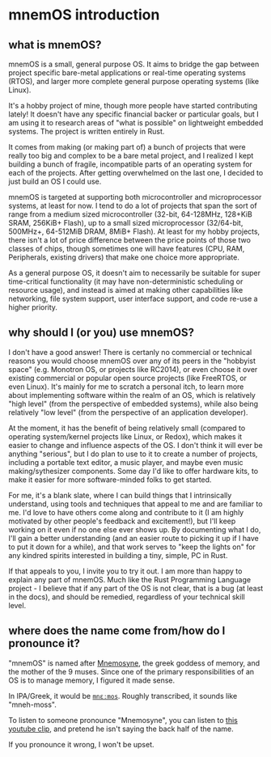 # mnemOS introduction

## what is mnemOS?

mnemOS is a small, general purpose OS. It aims to bridge the gap between project specific bare-metal applications or real-time operating systems (RTOS), and larger more complete general purpose operating systems (like Linux).

It's a hobby project of mine, though more people have started contributing lately! It doesn't have any specific financial backer or particular goals, but I am using it to research areas of "what is possible" on lightweight embedded systems. The project is written entirely in Rust.

It comes from making (or making part of) a bunch of projects that were really too big and complex to be a bare metal project, and I realized I kept building a bunch of fragile, incompatible parts of an operating system for each of the projects. After getting overwhelmed on the last one, I decided to just build an OS I could use.

mnemOS is targeted at supporting both microcontroller and microprocessor systems, at least for now. I tend to do a lot of projects that span the sort of range from a medium sized microcontroller (32-bit, 64-128MHz, 128+KiB SRAM, 256KiB+ Flash), up to a small sized microprocessor (32/64-bit, 500MHz+, 64-512MiB DRAM, 8MiB+ Flash). At least for my hobby projects, there isn't a lot of price difference between the price points of those two classes of chips, though sometimes one will have features (CPU, RAM, Peripherals, existing drivers) that make one choice more appropriate.

As a general purpose OS, it doesn't aim to necessarily be suitable for super time-critical functionality (it may have non-deterministic scheduling or resource usage), and instead is aimed at making other capabilities like networking, file system support, user interface support, and code re-use a higher priority.

## why should I (or you) use mnemOS?

I don't have a good answer! There is certanly no commercial or technical reasons you would choose mnemOS over any of its peers in the "hobbyist space" (e.g. Monotron OS, or projects like RC2014), or even choose it over existing commercial or popular open source projects (like FreeRTOS, or even Linux). It's mainly for me to scratch a personal itch, to learn more about implementing software within the realm of an OS, which is relatively "high level" (from the perspective of embedded systems), while also being relatively "low level" (from the perspective of an application developer).

At the moment, it has the benefit of being relatively small (compared to operating system/kernel projects like Linux, or Redox), which makes it easier to change and influence aspects of the OS. I don't think it will ever be anything "serious", but I do plan to use to it to create a number of projects, including a portable text editor, a music player, and maybe even music making/sythesizer components. Some day I'd like to offer hardware kits, to make it easier for more software-minded folks to get started.

For me, it's a blank slate, where I can build things that I intrinsically understand, using tools and techniques that appeal to me and are familiar to me. I'd love to have others come along and contribute to it (I am highly motivated by other people's feedback and excitement!), but I'll keep working on it even if no one else ever shows up. By documenting what I do, I'll gain a better understanding (and an easier route to picking it up if I have to put it down for a while), and that work serves to "keep the lights on" for any kindred spirits interested in building a tiny, simple, PC in Rust.

If that appeals to you, I invite you to try it out. I am more than happy to explain any part of mnemOS. Much like the Rust Programming Language project - I believe that if any part of the OS is not clear, that is a bug (at least in the docs), and should be remedied, regardless of your technical skill level.

## where does the name come from/how do I pronounce it?

"mnemOS" is named after [Mnemosyne](https://en.wikipedia.org/wiki/Mnemosyne), the greek goddess of memory, and the mother of the 9 muses. Since one of the primary responsibilities of an OS is to manage memory, I figured it made sense.

In IPA/Greek, it would be [`mnɛːmos`](https://en.wikipedia.org/wiki/Help:IPA/Greek). Roughly transcribed, it sounds like "mneh-moss".

To listen to someone pronounce "Mnemosyne", you can listen to [this youtube clip](https://youtu.be/xliDJCBxHAo?t=99), and pretend he isn't saying the back half of the name.

If you pronounce it wrong, I won't be upset.
